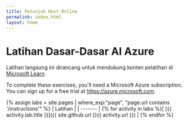 ```yaml
---
title: Petunjuk Host Online
permalink: index.html
layout: home
---
```


# <a name="azure-ai-fundamentals-exercises"></a>Latihan Dasar-Dasar AI Azure

Latihan langsung ini dirancang untuk mendukung konten pelatihan di [Microsoft Learn](https://docs.microsoft.com/training/).

To complete these exercises, you'll need a Microsoft Azure subscription. You can sign up for a free trial at <bpt id="p1">[</bpt><ph id="ph1">https://azure.microsoft.com</ph><ept id="p1">](https://azure.microsoft.com)</ept>.

{% assign labs = site.pages | where_exp:"page", "page.url contains '/instructions'" %}
| Latihan |
| ------- | 
{% for activity in labs  %}| [{{ activity.lab.title }}]({{ site.github.url }}{{ activity.url }}) |
{% endfor %}
